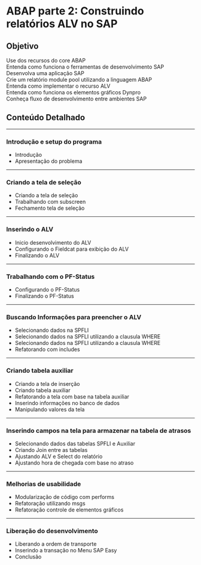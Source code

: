 # ABAP parte 2: Construindo relatórios ALV no SAP

## Objetivo 

Use dos recursos do core ABAP<br>
Entenda como funciona o ferramentas de desenvolvimento SAP<br>
Desenvolva uma aplicação SAP<br>
Crie um relatório module pool utilizando a linguagem ABAP<br>
Entenda como implementar o recurso ALV<br>
Entenda como funciona os elementos gráficos Dynpro<br>
Conheça fluxo de desenvolvimento entre ambientes SAP<br>

## Conteúdo Detalhado
---
### Introdução e setup do programa
* Introdução<br>
* Apresentação do problema<br>
---
### Criando a tela de seleção
* Criando a tela de seleção<br>
* Trabalhando com subscreen<br>
* Fechamento tela de seleção<br>
---
### Inserindo o ALV
* Inicio desenvolvimento do ALV<br>
* Configurando o Fieldcat para exibição do ALV<br>
* Finalizando o ALV<br>
---
### Trabalhando com o PF-Status
* Configurando o PF-Status<br>
* Finalizando o PF-Status<br>
---
### Buscando Informações para preencher o ALV
* Selecionando dados na SPFLI<br>
* Selecionando dados na SPFLI utilizando a clausula WHERE<br>
* Selecionando dados na SPFLI utilizando a clausula WHERE<br>
* Refatorando com includes<br>
---
### Criando tabela auxiliar
* Criando a tela de inserção<br>
* Criando tabela auxiliar<br>
* Refatorando a tela com base na tabela auxiliar<br>
* Inserindo informações no banco de dados<br>
* Manipulando valores da tela<br>
---
### Inserindo campos na tela para armazenar na tabela de atrasos
* Selecionando dados das tabelas SPFLI e Auxiliar<br>
* Criando Join entre as tabelas<br>
* Ajustando ALV e Select do relatório<br>
* Ajustando hora de chegada com base no atraso<br>
---
### Melhorias de usabilidade
* Modularização de código com performs<br>
* Refatoração utilizando msgs<br>
* Refatoração controle de elementos gráficos<br>
---
### Liberação do desenvolvimento
* Liberando a ordem de transporte<br>
* Inserindo a transação no Menu SAP Easy<br>
* Conclusão<br>
